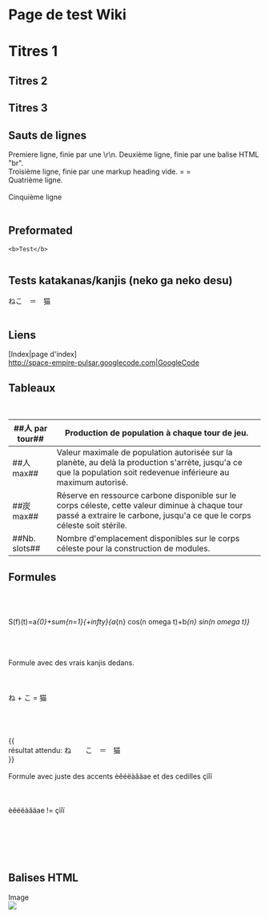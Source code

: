 # Page de test Wiki #
# Titres 1 #
## Titres 2 ##

## Titres 3 ##

## Sauts de lignes ##
Premiere ligne, finie par une \r\n.
Deuxième ligne, finie par une balise HTML "br".<br>
Troisième ligne, finie par une markup heading vide. = =<br>
Quatrième ligne.<br>
<br>
Cinquième ligne<br>
<br>
<h2>Preformated</h2>
<pre><code>&lt;b&gt;Test&lt;/b&gt;<br>
</code></pre>

<h2>Tests katakanas/kanjis (neko ga neko desu)</h2>
ねこ　＝　猫<br>
<br>
<h2>Liens</h2>
[Index|page d'index]<br>
<a href='http://space-empire-pulsar.googlecode.com|GoogleCode'>http://space-empire-pulsar.googlecode.com|GoogleCode</a>

<h2>Tableaux</h2>
<br>
<table><thead><th>	##人 par tour##	</th><th>	Production de population à chaque tour de jeu.	</th></thead><tbody>
<tr><td>	##人 max##		    </td><td>	Valeur maximale de population autorisée sur la planète, au delà la production s'arrète, jusqu'a ce que la population soit redevenue inférieure au maximum autorisé. </td></tr>
<tr><td>	##炭 max##		    </td><td>	Réserve en ressource carbone disponible sur le corps céleste, cette valeur diminue à chaque tour passé a extraire le carbone, jusqu'a ce que le corps céleste soit stérile. </td></tr>
<tr><td>	##Nb. slots##	 </td><td>	Nombre d'emplacement disponibles sur le corps céleste pour la construction de modules. </td></tr>
</tbody></table>

<h2>Formules</h2>
<br>
<br>
<math><br>
<br>
S(f)(t)=a<i>{0}+sum{n=1}{+infty}{a</i>{n} cos(n omega t)+b<i>{n} sin(n omega t)}<br>
<br>
</math><br>
<br></i>

Formule avec des vrais kanjis dedans.<br>
<br>
<br>
<math size=76><br>
<br>
ね + こ = 猫<br>
<br>
</math><br>
<br>
<br>
{{<br>
résultat attendu: &#12397;&#12288;&#12288;&#12371;&#12288;&#65309;&#12288;&#29483;<br>
}}<br>
<br>
Formule avec juste des accents èêéëàâäae et des cedilles çìîï<br>
<br>
<br>
<math><br>
<br>
èêéëàâäae != çìîï<br>
<br>
</math><br>
<br>
<br>
<br>
<h2>Balises HTML</h2>
Image<br>
<img src='img/logo.png'>